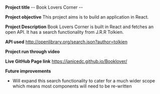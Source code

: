 **Project title**
-- Book Lovers Corner --

**Project objective**
This project aims is to build an application in React.

**Project Description**
Book Lovers Corner is built in React and fetches an open API. 
It has a search functionality from J.R.R Tolkien.

**API used**
http://openlibrary.org/search.json?author=tolkien

**Project run through video**


**Live GitHub Page link**
https://janicedc.github.io/Booklover/


**Future improvements**
- Will expand this search functionality to cater for a much wider scope which means most components will need to be re-written